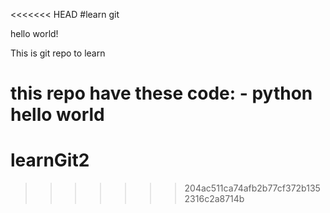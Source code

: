 <<<<<<< HEAD
#learn git

hello world!

This is git repo to learn

this repo have these code:
    - python hello world
=======
# learnGit2
>>>>>>> 204ac511ca74afb2b77cf372b1352316c2a8714b

